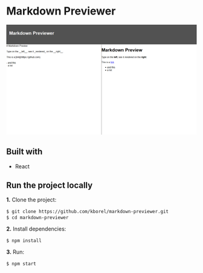 # Markdown Previewer

![](https://raw.githubusercontent.com/kborel/markdown-previewer/master/assets/screenshot.png)

## Built with

- React

## Run the project locally

**1.** Clone the project:

```
$ git clone https://github.com/kborel/markdown-previewer.git
$ cd markdown-previewer
```

**2.** Install dependencies:

```
$ npm install
```

**3.** Run:

```
$ npm start
```
